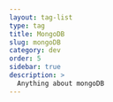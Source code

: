 ```yaml
---
layout: tag-list
type: tag
title: MongoDB
slug: mongoDB
category: dev
order: 5
sidebar: true
description: >
  Anything about mongoDB
---
```

